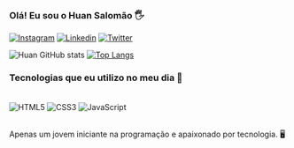 ### Olá! Eu sou o Huan Salomão 🖐️

[![Instagram](https://img.shields.io/badge/Instagram-E4405F?style=for-the-badge&logo=instagram&logoColor=white)](https://instagram.com/huan.js)
[![Linkedin](https://img.shields.io/badge/LinkedIn-0077B5?style=for-the-badge&logo=linkedin&logoColor=white)](https://www.linkedin.com/in/huan-dos-santos-salom%C3%A3o-672115213/)
[![Twitter](https://img.shields.io/badge/Twitter-1DA1F2?style=for-the-badge&logo=twitter&logoColor=white)](https://twitter.com/@HuanSalomao)



![Huan GitHub stats](https://github-readme-stats.vercel.app/api?username=SonecaS2&show_icons=true&theme=dracula)
[![Top Langs](https://github-readme-stats.vercel.app/api/top-langs/?username=anuraghazra&layout=compact)](https://github.com/anuraghazra/github-readme-stats)



### Tecnologias que eu utilizo no meu dia 🚀

<div style="display:inline_block"><br/>
  <img align="center" alt="HTML5" src="https://img.shields.io/badge/HTML5-E34F26?style=for-the-badge&logo=html5&logoColor=white" />
  <img align="center" alt="CSS3" src="https://img.shields.io/badge/CSS3-1572B6?style=for-the-badge&logo=css3&logoColor=whitee" />
  <img align="center" alt="JavaScript" src="https://img.shields.io/badge/JavaScript-F7DF1E?style=for-the-badge&logo=javascript&logoColor=black" />
</div><br/>

Apenas um jovem iniciante na programação e apaixonado por tecnologia. 🖥️


